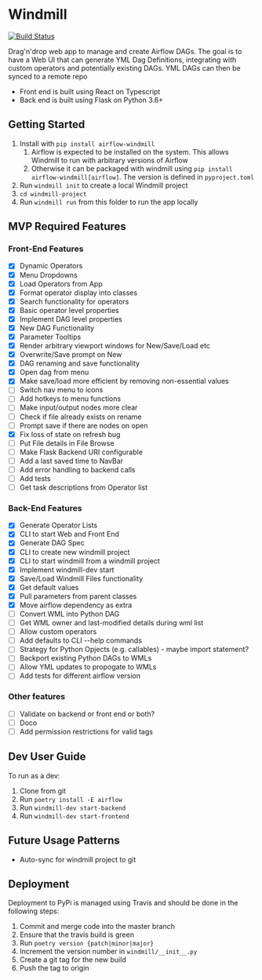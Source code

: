 # Windmill

[![Build Status](https://travis-ci.org/mayansalama/windmill.svg?branch=master)](https://travis-ci.org/mayansalama/windmill)

Drag'n'drop web app to manage and create Airflow DAGs. The goal is to
have a Web UI that can generate YML Dag Definitions, integrating with
custom operators and potentially existing DAGs. YML DAGs can then be
synced to a remote repo

- Front end is built using React on Typescript
- Back end is built using Flask on Python 3.6+

## Getting Started

1. Install with `pip install airflow-windmill`
   1. Airflow is expected to be installed on the system. This allows Windmill to run with arbitrary versions of Airflow
   2. Otherwise it can be packaged with windmill using `pip install airflow-windmill[airflow]`. The version is defined in `pyproject.toml`
2. Run `windmill init` to create a local Windmill project
3. `cd windmill-project`
4. Run `windmill run` from this folder to run the app locally

## MVP Required Features

### Front-End Features

- [x] Dynamic Operators
- [x] Menu Dropdowns
- [x] Load Operators from App
- [x] Format operator display into classes
- [x] Search functionality for operators
- [x] Basic operator level properties
- [x] Implement DAG level properties
- [x] New DAG Functionality
- [x] Parameter Tooltips
- [x] Render arbitrary viewport windows for New/Save/Load etc
- [x] Overwrite/Save prompt on New
- [x] DAG renaming and save functionality
- [x] Open dag from menu
- [x] Make save/load more efficient by removing non-essential values
- [ ] Switch nav menu to icons 
- [ ] Add hotkeys to menu functions
- [ ] Make input/output nodes more clear
- [ ] Check if file already exists on rename
- [ ] Prompt save if there are nodes on open
- [x] Fix loss of state on refresh bug
- [ ] Put File details in File Browse
- [ ] Make Flask Backend URI configurable
- [ ] Add a last saved time to NavBar
- [ ] Add error handling to backend calls
- [ ] Add tests
- [ ] Get task descriptions from Operator list

### Back-End Features

- [x] Generate Operator Lists
- [x] CLI to start Web and Front End
- [x] Generate DAG Spec
- [x] CLI to create new windmill project
- [x] CLI to start windmill from a windmill project
- [x] Implement windmill-dev start
- [x] Save/Load Windmill Files functionality
- [x] Get default values
- [x] Pull parameters from parent classes
- [x] Move airflow dependency as extra
- [ ] Convert WML into Python DAG
- [ ] Get WML owner and last-modified details during wml list
- [ ] Allow custom operators
- [ ] Add defaults to CLI --help commands
- [ ] Strategy for Python Opjects (e.g. callables) - maybe import statement?
- [ ] Backport existing Python DAGs to WMLs
- [ ] Allow YML updates to propogate to WMLs
- [ ] Add tests for different airflow version

### Other features

- [ ] Validate on backend or front end or both?
- [ ] Doco
- [ ] Add permission restrictions for valid tags 

## Dev User Guide

To run as a dev:

1. Clone from git
2. Run `poetry install -E airflow`
3. Run `windmill-dev start-backend`
4. Run `windmill-dev start-frontend`

## Future Usage Patterns

- Auto-sync for windmill project to git

## Deployment

Deployment to PyPi is managed using Travis and should be done in the following steps:

1. Commit and merge code into the master branch
2. Ensure that the travis build is green
3. Run `poetry version {patch|minor|major}`
4. Increment the version number in `windmill/__init__.py`
5. Create a git tag for the new build
6. Push the tag to origin
